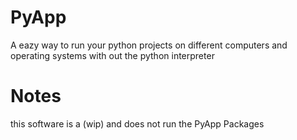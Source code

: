 # PyApp
A eazy way to run your python projects on different computers and operating systems with out the python interpreter

# Notes

this software is a (wip) and does not run the PyApp Packages
